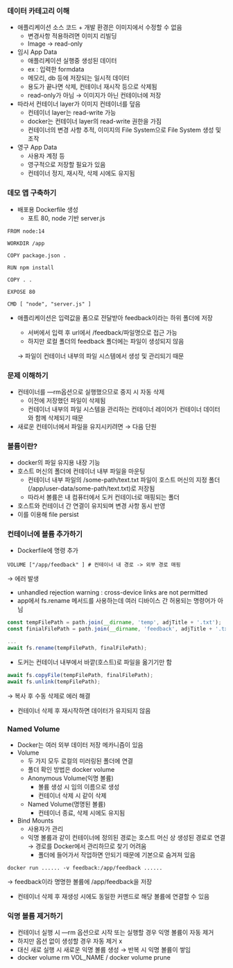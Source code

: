 ### 데이터 카테고리 이해

- 애플리케이션 소스 코드 + 개발 환경은 이미지에서 수정할 수 없음
    - 변경사항 적용하려면 이미지 리빌딩
    - Image → read-only
- 임시 App Data
    - 애플리케이션 실행중 생성된 데이터
    - ex : 입력한 formdata
    - 메모리, db 등에 저장되는 일시적 데이터
    - 용도가 끝나면 삭제, 컨테이너 재시작 등으로 삭제됨
    - read-only가 아님 → 이미지가 아닌 컨테이너에 저장
- 따라서 컨테이너 layer가 이미지 컨테이너를 덮음
    - 컨테이너 layer는 read-write 가능
    - docker는 컨테이너 layer의 read-write 권한을 가짐
    - 컨테이너의 변경 사항 추적, 이미지의 File System으로 File System 생성 및 조작
- 영구 App Data
    - 사용자 계정 등
    - 영구적으로 저장할 필요가 있음
    - 컨테이너 정지, 재시작, 삭제 시에도 유지됨

### 데모 앱 구축하기

- 배포용 Dockerfile 생성
    - 포트 80, node 기반 server.js

```docker
FROM node:14

WORKDIR /app

COPY package.json .

RUN npm install

COPY . .

EXPOSE 80

CMD [ "node", "server.js" ]
```

- 애플리케이션은 입력값을 폼으로 전달받아 feedback이라는 하위 폴더에 저장
    - 서버에서 입력 후 url에서 /feedback/파일명으로 접근 가능
    - 하지만 로컬 폴더의 feedback 폴더에는 파일이 생성되지 않음
    
    → 파일이 컨테이너 내부의 파일 시스템에서 생성 및 관리되기 때문
    

### 문제 이해하기

- 컨테이너를 —rm옵션으로 실행했으므로 중지 시 자동 삭제
    - 이전에 저장했던 파일이 삭제됨
    - 컨테이너 내부의 파일 시스템을 관리하는 컨테이너 레이어가 컨테이너 데이터와 함께 삭제되기 때문
- 새로운 컨테이너에서 파일을 유지시키려면 → 다음 단원

### 볼륨이란?

- docker의 파일 유지용 내장 기능
- 호스트 머신의 폴더에 컨테이너 내부 파일을 마운팅
    - 컨테이너 내부 파일의 /some-path/text.txt 파일이 호스트 머신의 지정 폴더 (/app/user-data/some-path/text.txt)로 저장됨
    - 따라서 볼륨은 내 컴퓨터에서 도커 컨테이너로 매핑되는 폴더
- 호스트와 컨테이너 간 연결이 유지되며 변경 사항 동시 반영
- 이를 이용해 file persist

### 컨테이너에 볼륨 추가하기

- Dockerfile에 명령 추가

```docker
VOLUME ["/app/feedback" ] # 컨테이너 내 경로 -> 외부 경로 매핑
```

→ 에러 발생

- unhandled rejection warning : cross-device links are not permitted
- app에서 fs.rename 메서드를 사용하는데 여러 디바이스 간 허용되는 명령어가 아님

```jsx
const tempFilePath = path.join(__dirname, 'temp', adjTitle + '.txt');
const finialFilePath = path.join(__dirname, 'feedback', adjTitle + '.txt');

...
await fs.rename(tempFilePath, finalFilePath);
```

- 도커는 컨테이너 내부에서 바깥(호스트)로 파일을 옮기기만 함

```jsx
await fs.copyFile(tempFilePath, finalFilePath);
await fs.unlink(tempFilePath);
```

→  복사 후 수동 삭제로 에러 해결

- 컨테이너 삭제 후 재시작하면 데이터가 유지되지 않음

### Named Volume

- Docker는 여러 외부 데이터 저장 메카니즘이 있음
- Volume
    - 두 가지 모두 로컬의 미러링된 폴더에 연결
    - 폴더 확인 방법은 docker volume
    - Anonymous Volume(익명 볼륨)
        - 볼륨 생성 시 임의 이름으로 생성
        - 컨테이너 삭제 시 같이 삭제
    - Named Volume(명명된 볼륨)
        - 컨테이너 종료, 삭제 시에도 유지됨
- Bind Mounts
    - 사용자가 관리
    - 익명 볼륨과 같이 컨테이너에 정의된 경로는 호스트 머신 상 생성된 경로로 연결 → 경로를 Docker에서 관리하므로 찾기 어려움
        - 폴더에 들어가서 작업하면 안되기 때문에 기본으로 숨겨져 있음

```docker
docker run ...... -v feedback:/app/feedback ......
```

→ feedback이라 명명한 볼륨에 /app/feedback을 저장

- 컨테이너 삭제 후 재생성 시에도 동일한 커맨드로 해당 볼륨에 연결할 수 있음

### 익명 볼륨 제거하기

- 컨테이너 실행 시 —rm 옵션으로 시작 또는 실행할 경우 익명 볼륨이 자동 제거
- 하지만 옵션 없이 생성할 경우 자동 제거 x
- 대신 새로 실행 시 새로운 익명 볼륨 생성 → 반복 시 익명 볼륨이 쌓임
- docker volume rm VOL_NAME / docker volume prune
